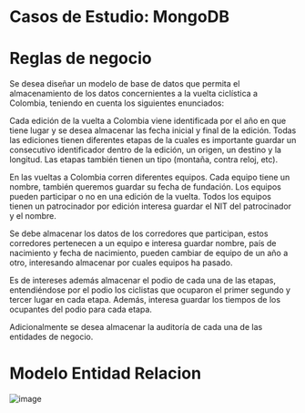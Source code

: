 # Casos de Estudio: MongoDB

# Reglas de negocio
Se desea diseñar un modelo de base de datos que permita el almacenamiento de los datos concernientes a la vuelta ciclística a Colombia, teniendo en cuenta los siguientes enunciados:

Cada edición de la vuelta a Colombia viene identificada por el año en que tiene lugar y se desea almacenar las fecha inicial y final de la edición. Todas las ediciones tienen diferentes etapas de la cuales es importante guardar un consecutivo identificador dentro de la edición, un origen, un destino y la longitud. Las etapas también tienen un tipo (montaña, contra reloj, etc).

En las vueltas a Colombia corren diferentes equipos. Cada equipo tiene un nombre, también queremos guardar su fecha de fundación. Los equipos pueden participar o no en una edición de la vuelta. Todos los equipos tienen un patrocinador por edición interesa guardar el NIT del patrocinador y el nombre.

Se debe almacenar los datos de los corredores que participan, estos corredores pertenecen a un equipo e interesa guardar nombre, país de nacimiento y fecha de nacimiento, pueden cambiar de equipo de un año a otro, interesando almacenar por cuales equipos ha pasado.

Es de intereses además almacenar el podio de cada una de las etapas, entendiéndose por el podio los ciclistas que ocuparon el primer segundo y tercer lugar en cada etapa. Además, interesa guardar los tiempos de los ocupantes del podio para cada etapa.

Adicionalmente se desea almacenar la auditoría de cada una de las entidades de negocio. 

# Modelo Entidad Relacion
![image](https://github.com/ivanzabala/frameworks-mongodb/assets/130702766/a7660934-6b9e-43a7-8742-9f3cf459247b)

